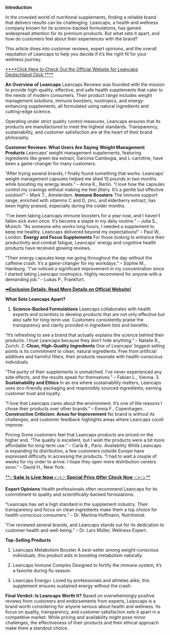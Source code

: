 **Introduction**

In the crowded world of nutritional supplements, finding a reliable brand that delivers results can be challenging. Leancaps, a health and wellness company known for its science-backed formulations, has gained widespread attention for its premium products. But what sets it apart, and how do customers feel about their experiences with the brand?

This article dives into customer reviews, expert opinions, and the overall reputation of Leancaps to help you decide if it’s the right fit for your wellness journey.

[****Click Here to Check Out the Official Website for Leancaps Deutschland  Click
****](https://www.facebook.com/officialleancaps/)

**An Overview of Leancaps**
Leancaps Reviews was founded with the mission to provide high-quality, effective, and safe health supplements that cater to the needs of modern consumers. Their product range includes weight management solutions, immune boosters, nootropics, and energy-enhancing supplements, all formulated using natural ingredients and cutting-edge science.

Operating under strict quality control measures, Leancaps ensures that its products are manufactured to meet the highest standards. Transparency, sustainability, and customer satisfaction are at the heart of their brand philosophy.

**Customer Reviews: What Users Are Saying**
**Weight Management Products**
Leancaps’ weight management supplements, featuring ingredients like green tea extract, Garcinia Cambogia, and L-carnitine, have been a game-changer for many customers.

“After trying several brands, I finally found something that works. Leancaps’ weight management capsules helped me shed 10 pounds in two months while boosting my energy levels.” – Anna K., Berlin.
“I love how the capsules control my cravings without making me feel jittery. It’s a gentle but effective solution!” – Mark T., Amsterdam.
**Immune Boosters**
The immune support range, enriched with vitamins C and D, zinc, and elderberry extract, has been highly praised, especially during the colder months.

“I’ve been taking Leancaps immune boosters for a year now, and I haven’t fallen sick even once. It’s become a staple in my daily routine.” – Julia S., Munich.
“As someone who works long hours, I needed a supplement to keep me healthy. Leancaps delivered beyond my expectations!” – Paul W., London.
**Energy and Focus Supplements**
For those looking to enhance their productivity and combat fatigue, Leancaps’ energy and cognitive health products have received glowing reviews.

“Their energy capsules keep me going throughout the day without the caffeine crash. It’s a game-changer for my workdays.” – Sophie M., Hamburg.
“I’ve noticed a significant improvement in my concentration since I started taking Leancaps nootropics. Highly recommend for anyone with a demanding job.” – Lukas P., Frankfurt.

[**➥Exclusive Details: Read More Details on Official Website!**](https://www.facebook.com/Leancapsoffical)

**What Sets Leancaps Apart?**
1. **Science-Backed Formulations**
Leancaps collaborates with health experts and scientists to develop products that are not only effective but also safe for long-term use. Customers consistently praise the transparency and clarity provided in ingredient lists and benefits.

“It’s refreshing to see a brand that actually explains the science behind their products. I trust Leancaps because they don’t hide anything.” – Natalie R., Zurich.
2. **Clean, High-Quality Ingredients**
One of Leancaps’ biggest selling points is its commitment to clean, natural ingredients. Free from artificial additives and harmful fillers, their products resonate with health-conscious individuals.

“The purity of their supplements is unmatched. I’ve never experienced any side effects, and the results speak for themselves.” – Fabian L., Vienna.
3. **Sustainability and Ethics**
In an era where sustainability matters, Leancaps uses eco-friendly packaging and responsibly sourced ingredients, earning customer trust and loyalty.

“I love that Leancaps cares about the environment. It’s one of the reasons I chose their products over other brands.” – Emma F., Copenhagen.
**Constructive Criticism: Areas for Improvement**
No brand is without its challenges, and customer feedback highlights areas where Leancaps could improve:

Pricing
Some customers feel that Leancaps products are priced on the higher end.
“The quality is excellent, but I wish the products were a bit more affordable for long-term use.” – Carla B., Paris.
Availability
While Leancaps is expanding its distribution, a few customers outside Europe have expressed difficulty in accessing the products.
“I had to wait a couple of weeks for my order to arrive. I hope they open more distribution centers soon.” – David H., New York.

[**✅𝗦𝗮𝗹𝗲 𝗶𝘀 𝗟𝗶𝘃𝗲 𝗡𝗼𝘄 👉👉 𝐒𝐩𝐞𝐜𝐢𝐚𝐥 𝐏𝐫𝐢𝐜𝐞 𝗢𝐟𝐟𝐞𝐫 𝐂𝐡𝐞𝐜𝐤 𝐍𝐨𝐰 👈👈
**](https://getsfreetrial.com/leancaps-reviews/)

**Expert Opinions**
Health professionals often recommend Leancaps for its commitment to quality and scientifically-backed formulations.

“Leancaps has set a high standard in the supplement industry. Their transparency and focus on clean ingredients make them a top choice for health-conscious consumers.” – Dr. Martina Hoffmann, Nutritionist.

“I’ve reviewed several brands, and Leancaps stands out for its dedication to customer health and well-being.” – Dr. Lars Müller, Wellness Expert.

**Top-Selling Products**
1. Leancaps Metabolism Booster
A best-seller among weight-conscious individuals, this product aids in boosting metabolism naturally.

2. Leancaps Immune Complex
Designed to fortify the immune system, it’s a favorite during flu season.

3. Leancaps Energy+
Loved by professionals and athletes alike, this supplement ensures sustained energy without the crash.

**Final Verdict: Is Leancaps Worth It?**
Based on overwhelmingly positive reviews from customers and endorsements from experts, Leancaps is a brand worth considering for anyone serious about health and wellness. Its focus on quality, transparency, and customer satisfaction sets it apart in a competitive market. While pricing and availability might pose minor challenges, the effectiveness of their products and their ethical approach make them a standout choice.
